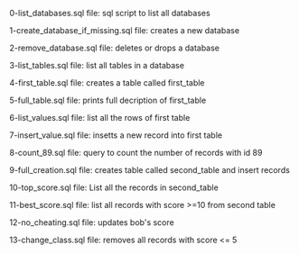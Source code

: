 0-list_databases.sql file: sql script to list all databases

1-create_database_if_missing.sql file: creates a new database

2-remove_database.sql file: deletes or drops a database

3-list_tables.sql file: list all tables in a database

4-first_table.sql file: creates a table called first_table

5-full_table.sql file: prints full decription of first_table

6-list_values.sql file: list all the rows of first table

7-insert_value.sql file: insetts a new record into first table

8-count_89.sql file: query to count the number of records with id 89

9-full_creation.sql file: creates table called second_table and insert records

10-top_score.sql file: List all the records in second_table

11-best_score.sql file: list all records with score >=10 from second table

12-no_cheating.sql file: updates bob's score

13-change_class.sql file: removes all records with score <= 5